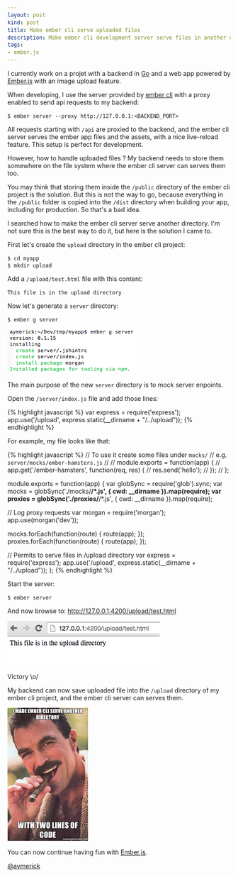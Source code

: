 ```yaml
---
layout: post
kind: post
title: Make ember cli serve uploaded files
description: Make ember cli development server serve files in another directory
tags:
- ember.js
---
```


I currently work on a projet with a backend in <a href="http://golang.org">Go</a> and a web app powered by <a href="http://emberjs.com">Ember.js</a> with an image upload feature.

When developing, I use the server provided by <a href="http://www.ember-cli.com">ember cli</a> with a proxy enabled to send api requests to my backend:

    $ ember server --proxy http://127.0.0.1:<BACKEND_PORT>

All requests starting with `/api` are proxied to the backend, and the ember cli server serves the ember app files and the assets, with a nice live-reload feature. This setup is perfect for development.

However, how to handle uploaded files ? My backend needs to store them somewhere on the file system where the ember cli server can serves them too.

You may think that storing them inside the `/public` directory of the ember cli project is the solution. But this is not the way to go, because everything in the `/public` folder is copied into the `/dist` directory when building your app, including for production. So that's a bad idea.

I searched how to make the ember cli server serve another directory. I'm not sure this is the best way to do it, but here is the solution I came to.

First let's create the `upload` directory in the ember cli project:

    $ cd myapp
    $ mkdir upload

Add a `/upload/test.html` file with this content:

    This file is in the upload directory

Now let's generate a `server` directory:

    $ ember g server

![ember g server](/img/emberjs/ember_cli_server_01.png)

The main purpose of the new `server` directory is to mock server enpoints.

Open the `/server/index.js` file and add those lines:

{% highlight javascript %}
var express = require('express');
app.use('/upload', express.static(__dirname + "/../upload"));
{% endhighlight %}

For example, my file looks like that:

{% highlight javascript %}
// To use it create some files under `mocks/`
// e.g. `server/mocks/ember-hamsters.js`
//
// module.exports = function(app) {
//   app.get('/ember-hamsters', function(req, res) {
//     res.send('hello');
//   });
// };

module.exports = function(app) {
  var globSync   = require('glob').sync;
  var mocks      = globSync('./mocks/**/*.js', { cwd: __dirname }).map(require);
  var proxies    = globSync('./proxies/**/*.js', { cwd: __dirname }).map(require);

  // Log proxy requests
  var morgan  = require('morgan');
  app.use(morgan('dev'));

  mocks.forEach(function(route) { route(app); });
  proxies.forEach(function(route) { route(app); });

  // Permits to serve files in /upload directory
  var express = require('express');
  app.use('/upload', express.static(__dirname + "/../upload"));
};
{% endhighlight %}

Start the server:

    $ ember server

And now browse to: <http://127.0.0.1:4200/upload/test.html>

![serving upload dir](/img/emberjs/ember_cli_server_02.png)

Victory \o/

My backend can now save uploaded file into the `/upload` directory of my ember cli project, and the ember cli server can serves them.

![victory](/img/emberjs/ember_cli_server_victory.jpg)

You can now continue having fun with <a href="http://emberjs.com">Ember.js</a>.

<a href="https://twitter.com/aymerick">@aymerick</a>
